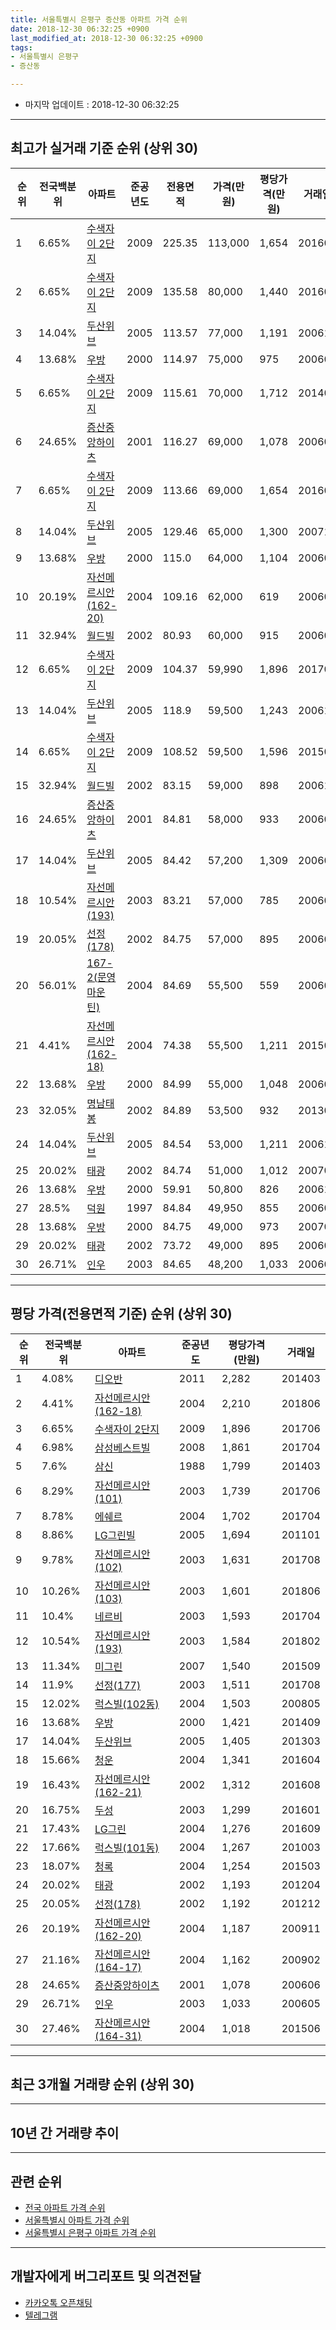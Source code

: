 ```yaml
---
title: 서울특별시 은평구 증산동 아파트 가격 순위
date: 2018-12-30 06:32:25 +0900
last_modified_at: 2018-12-30 06:32:25 +0900
tags:
- 서울특별시 은평구
- 증산동

---
```


* 마지막 업데이트 : 2018-12-30 06:32:25

---

## 최고가 실거래 기준 순위 (상위 30)


|순위|전국백분위|아파트|준공년도|전용면적|가격(만원)|평당가격(만원)|거래일|
|---|---|---|---|---|---|---|---|
|1|6.65%|[수색자이 2단지](https://search.naver.com/search.naver?query=%EC%84%9C%EC%9A%B8%ED%8A%B9%EB%B3%84%EC%8B%9C+%EC%9D%80%ED%8F%89%EA%B5%AC+%EC%A6%9D%EC%82%B0%EB%8F%99+%EC%88%98%EC%83%89%EC%9E%90%EC%9D%B4+2%EB%8B%A8%EC%A7%80)|2009|225.35|113,000|1,654|201603|
|2|6.65%|[수색자이 2단지](https://search.naver.com/search.naver?query=%EC%84%9C%EC%9A%B8%ED%8A%B9%EB%B3%84%EC%8B%9C+%EC%9D%80%ED%8F%89%EA%B5%AC+%EC%A6%9D%EC%82%B0%EB%8F%99+%EC%88%98%EC%83%89%EC%9E%90%EC%9D%B4+2%EB%8B%A8%EC%A7%80)|2009|135.58|80,000|1,440|201608|
|3|14.04%|[두산위브](https://search.naver.com/search.naver?query=%EC%84%9C%EC%9A%B8%ED%8A%B9%EB%B3%84%EC%8B%9C+%EC%9D%80%ED%8F%89%EA%B5%AC+%EC%A6%9D%EC%82%B0%EB%8F%99+%EB%91%90%EC%82%B0%EC%9C%84%EB%B8%8C)|2005|113.57|77,000|1,191|200610|
|4|13.68%|[우방](https://search.naver.com/search.naver?query=%EC%84%9C%EC%9A%B8%ED%8A%B9%EB%B3%84%EC%8B%9C+%EC%9D%80%ED%8F%89%EA%B5%AC+%EC%A6%9D%EC%82%B0%EB%8F%99+%EC%9A%B0%EB%B0%A9)|2000|114.97|75,000|975|200603|
|5|6.65%|[수색자이 2단지](https://search.naver.com/search.naver?query=%EC%84%9C%EC%9A%B8%ED%8A%B9%EB%B3%84%EC%8B%9C+%EC%9D%80%ED%8F%89%EA%B5%AC+%EC%A6%9D%EC%82%B0%EB%8F%99+%EC%88%98%EC%83%89%EC%9E%90%EC%9D%B4+2%EB%8B%A8%EC%A7%80)|2009|115.61|70,000|1,712|201401|
|6|24.65%|[증산중앙하이츠](https://search.naver.com/search.naver?query=%EC%84%9C%EC%9A%B8%ED%8A%B9%EB%B3%84%EC%8B%9C+%EC%9D%80%ED%8F%89%EA%B5%AC+%EC%A6%9D%EC%82%B0%EB%8F%99+%EC%A6%9D%EC%82%B0%EC%A4%91%EC%95%99%ED%95%98%EC%9D%B4%EC%B8%A0)|2001|116.27|69,000|1,078|200606|
|7|6.65%|[수색자이 2단지](https://search.naver.com/search.naver?query=%EC%84%9C%EC%9A%B8%ED%8A%B9%EB%B3%84%EC%8B%9C+%EC%9D%80%ED%8F%89%EA%B5%AC+%EC%A6%9D%EC%82%B0%EB%8F%99+%EC%88%98%EC%83%89%EC%9E%90%EC%9D%B4+2%EB%8B%A8%EC%A7%80)|2009|113.66|69,000|1,654|201608|
|8|14.04%|[두산위브](https://search.naver.com/search.naver?query=%EC%84%9C%EC%9A%B8%ED%8A%B9%EB%B3%84%EC%8B%9C+%EC%9D%80%ED%8F%89%EA%B5%AC+%EC%A6%9D%EC%82%B0%EB%8F%99+%EB%91%90%EC%82%B0%EC%9C%84%EB%B8%8C)|2005|129.46|65,000|1,300|200711|
|9|13.68%|[우방](https://search.naver.com/search.naver?query=%EC%84%9C%EC%9A%B8%ED%8A%B9%EB%B3%84%EC%8B%9C+%EC%9D%80%ED%8F%89%EA%B5%AC+%EC%A6%9D%EC%82%B0%EB%8F%99+%EC%9A%B0%EB%B0%A9)|2000|115.0|64,000|1,104|200602|
|10|20.19%|[자선메르시안(162-20)](https://search.naver.com/search.naver?query=%EC%84%9C%EC%9A%B8%ED%8A%B9%EB%B3%84%EC%8B%9C+%EC%9D%80%ED%8F%89%EA%B5%AC+%EC%A6%9D%EC%82%B0%EB%8F%99+%EC%9E%90%EC%84%A0%EB%A9%94%EB%A5%B4%EC%8B%9C%EC%95%88%28162-20%29)|2004|109.16|62,000|619|200609|
|11|32.94%|[월드빌](https://search.naver.com/search.naver?query=%EC%84%9C%EC%9A%B8%ED%8A%B9%EB%B3%84%EC%8B%9C+%EC%9D%80%ED%8F%89%EA%B5%AC+%EC%A6%9D%EC%82%B0%EB%8F%99+%EC%9B%94%EB%93%9C%EB%B9%8C)|2002|80.93|60,000|915|200606|
|12|6.65%|[수색자이 2단지](https://search.naver.com/search.naver?query=%EC%84%9C%EC%9A%B8%ED%8A%B9%EB%B3%84%EC%8B%9C+%EC%9D%80%ED%8F%89%EA%B5%AC+%EC%A6%9D%EC%82%B0%EB%8F%99+%EC%88%98%EC%83%89%EC%9E%90%EC%9D%B4+2%EB%8B%A8%EC%A7%80)|2009|104.37|59,990|1,896|201706|
|13|14.04%|[두산위브](https://search.naver.com/search.naver?query=%EC%84%9C%EC%9A%B8%ED%8A%B9%EB%B3%84%EC%8B%9C+%EC%9D%80%ED%8F%89%EA%B5%AC+%EC%A6%9D%EC%82%B0%EB%8F%99+%EB%91%90%EC%82%B0%EC%9C%84%EB%B8%8C)|2005|118.9|59,500|1,243|200610|
|14|6.65%|[수색자이 2단지](https://search.naver.com/search.naver?query=%EC%84%9C%EC%9A%B8%ED%8A%B9%EB%B3%84%EC%8B%9C+%EC%9D%80%ED%8F%89%EA%B5%AC+%EC%A6%9D%EC%82%B0%EB%8F%99+%EC%88%98%EC%83%89%EC%9E%90%EC%9D%B4+2%EB%8B%A8%EC%A7%80)|2009|108.52|59,500|1,596|201509|
|15|32.94%|[월드빌](https://search.naver.com/search.naver?query=%EC%84%9C%EC%9A%B8%ED%8A%B9%EB%B3%84%EC%8B%9C+%EC%9D%80%ED%8F%89%EA%B5%AC+%EC%A6%9D%EC%82%B0%EB%8F%99+%EC%9B%94%EB%93%9C%EB%B9%8C)|2002|83.15|59,000|898|200610|
|16|24.65%|[증산중앙하이츠](https://search.naver.com/search.naver?query=%EC%84%9C%EC%9A%B8%ED%8A%B9%EB%B3%84%EC%8B%9C+%EC%9D%80%ED%8F%89%EA%B5%AC+%EC%A6%9D%EC%82%B0%EB%8F%99+%EC%A6%9D%EC%82%B0%EC%A4%91%EC%95%99%ED%95%98%EC%9D%B4%EC%B8%A0)|2001|84.81|58,000|933|200608|
|17|14.04%|[두산위브](https://search.naver.com/search.naver?query=%EC%84%9C%EC%9A%B8%ED%8A%B9%EB%B3%84%EC%8B%9C+%EC%9D%80%ED%8F%89%EA%B5%AC+%EC%A6%9D%EC%82%B0%EB%8F%99+%EB%91%90%EC%82%B0%EC%9C%84%EB%B8%8C)|2005|84.42|57,200|1,309|200602|
|18|10.54%|[자선메르시안(193)](https://search.naver.com/search.naver?query=%EC%84%9C%EC%9A%B8%ED%8A%B9%EB%B3%84%EC%8B%9C+%EC%9D%80%ED%8F%89%EA%B5%AC+%EC%A6%9D%EC%82%B0%EB%8F%99+%EC%9E%90%EC%84%A0%EB%A9%94%EB%A5%B4%EC%8B%9C%EC%95%88%28193%29)|2003|83.21|57,000|785|200603|
|19|20.05%|[선정(178)](https://search.naver.com/search.naver?query=%EC%84%9C%EC%9A%B8%ED%8A%B9%EB%B3%84%EC%8B%9C+%EC%9D%80%ED%8F%89%EA%B5%AC+%EC%A6%9D%EC%82%B0%EB%8F%99+%EC%84%A0%EC%A0%95%28178%29)|2002|84.75|57,000|895|200609|
|20|56.01%|[167-2(문영마운틴)](https://search.naver.com/search.naver?query=%EC%84%9C%EC%9A%B8%ED%8A%B9%EB%B3%84%EC%8B%9C+%EC%9D%80%ED%8F%89%EA%B5%AC+%EC%A6%9D%EC%82%B0%EB%8F%99+167-2%28%EB%AC%B8%EC%98%81%EB%A7%88%EC%9A%B4%ED%8B%B4%29)|2004|84.69|55,500|559|200602|
|21|4.41%|[자선메르시안(162-18)](https://search.naver.com/search.naver?query=%EC%84%9C%EC%9A%B8%ED%8A%B9%EB%B3%84%EC%8B%9C+%EC%9D%80%ED%8F%89%EA%B5%AC+%EC%A6%9D%EC%82%B0%EB%8F%99+%EC%9E%90%EC%84%A0%EB%A9%94%EB%A5%B4%EC%8B%9C%EC%95%88%28162-18%29)|2004|74.38|55,500|1,211|201507|
|22|13.68%|[우방](https://search.naver.com/search.naver?query=%EC%84%9C%EC%9A%B8%ED%8A%B9%EB%B3%84%EC%8B%9C+%EC%9D%80%ED%8F%89%EA%B5%AC+%EC%A6%9D%EC%82%B0%EB%8F%99+%EC%9A%B0%EB%B0%A9)|2000|84.99|55,000|1,048|200606|
|23|32.05%|[명남태봉](https://search.naver.com/search.naver?query=%EC%84%9C%EC%9A%B8%ED%8A%B9%EB%B3%84%EC%8B%9C+%EC%9D%80%ED%8F%89%EA%B5%AC+%EC%A6%9D%EC%82%B0%EB%8F%99+%EB%AA%85%EB%82%A8%ED%83%9C%EB%B4%89)|2002|84.89|53,500|932|201306|
|24|14.04%|[두산위브](https://search.naver.com/search.naver?query=%EC%84%9C%EC%9A%B8%ED%8A%B9%EB%B3%84%EC%8B%9C+%EC%9D%80%ED%8F%89%EA%B5%AC+%EC%A6%9D%EC%82%B0%EB%8F%99+%EB%91%90%EC%82%B0%EC%9C%84%EB%B8%8C)|2005|84.54|53,000|1,211|200610|
|25|20.02%|[태광](https://search.naver.com/search.naver?query=%EC%84%9C%EC%9A%B8%ED%8A%B9%EB%B3%84%EC%8B%9C+%EC%9D%80%ED%8F%89%EA%B5%AC+%EC%A6%9D%EC%82%B0%EB%8F%99+%ED%83%9C%EA%B4%91)|2002|84.74|51,000|1,012|200701|
|26|13.68%|[우방](https://search.naver.com/search.naver?query=%EC%84%9C%EC%9A%B8%ED%8A%B9%EB%B3%84%EC%8B%9C+%EC%9D%80%ED%8F%89%EA%B5%AC+%EC%A6%9D%EC%82%B0%EB%8F%99+%EC%9A%B0%EB%B0%A9)|2000|59.91|50,800|826|200612|
|27|28.5%|[덕원](https://search.naver.com/search.naver?query=%EC%84%9C%EC%9A%B8%ED%8A%B9%EB%B3%84%EC%8B%9C+%EC%9D%80%ED%8F%89%EA%B5%AC+%EC%A6%9D%EC%82%B0%EB%8F%99+%EB%8D%95%EC%9B%90)|1997|84.84|49,950|855|200605|
|28|13.68%|[우방](https://search.naver.com/search.naver?query=%EC%84%9C%EC%9A%B8%ED%8A%B9%EB%B3%84%EC%8B%9C+%EC%9D%80%ED%8F%89%EA%B5%AC+%EC%A6%9D%EC%82%B0%EB%8F%99+%EC%9A%B0%EB%B0%A9)|2000|84.75|49,000|973|200701|
|29|20.02%|[태광](https://search.naver.com/search.naver?query=%EC%84%9C%EC%9A%B8%ED%8A%B9%EB%B3%84%EC%8B%9C+%EC%9D%80%ED%8F%89%EA%B5%AC+%EC%A6%9D%EC%82%B0%EB%8F%99+%ED%83%9C%EA%B4%91)|2002|73.72|49,000|895|200607|
|30|26.71%|[인우](https://search.naver.com/search.naver?query=%EC%84%9C%EC%9A%B8%ED%8A%B9%EB%B3%84%EC%8B%9C+%EC%9D%80%ED%8F%89%EA%B5%AC+%EC%A6%9D%EC%82%B0%EB%8F%99+%EC%9D%B8%EC%9A%B0)|2003|84.65|48,200|1,033|200605|


---

## 평당 가격(전용면적 기준) 순위 (상위 30)


|순위|전국백분위|아파트|준공년도|평당가격(만원)|거래일|
|---|---|---|---|---|---|
|1|4.08%|[디오반](https://search.naver.com/search.naver?query=%EC%84%9C%EC%9A%B8%ED%8A%B9%EB%B3%84%EC%8B%9C+%EC%9D%80%ED%8F%89%EA%B5%AC+%EC%A6%9D%EC%82%B0%EB%8F%99+%EB%94%94%EC%98%A4%EB%B0%98)|2011|2,282|201403|
|2|4.41%|[자선메르시안(162-18)](https://search.naver.com/search.naver?query=%EC%84%9C%EC%9A%B8%ED%8A%B9%EB%B3%84%EC%8B%9C+%EC%9D%80%ED%8F%89%EA%B5%AC+%EC%A6%9D%EC%82%B0%EB%8F%99+%EC%9E%90%EC%84%A0%EB%A9%94%EB%A5%B4%EC%8B%9C%EC%95%88%28162-18%29)|2004|2,210|201806|
|3|6.65%|[수색자이 2단지](https://search.naver.com/search.naver?query=%EC%84%9C%EC%9A%B8%ED%8A%B9%EB%B3%84%EC%8B%9C+%EC%9D%80%ED%8F%89%EA%B5%AC+%EC%A6%9D%EC%82%B0%EB%8F%99+%EC%88%98%EC%83%89%EC%9E%90%EC%9D%B4+2%EB%8B%A8%EC%A7%80)|2009|1,896|201706|
|4|6.98%|[삼성베스트빌](https://search.naver.com/search.naver?query=%EC%84%9C%EC%9A%B8%ED%8A%B9%EB%B3%84%EC%8B%9C+%EC%9D%80%ED%8F%89%EA%B5%AC+%EC%A6%9D%EC%82%B0%EB%8F%99+%EC%82%BC%EC%84%B1%EB%B2%A0%EC%8A%A4%ED%8A%B8%EB%B9%8C)|2008|1,861|201704|
|5|7.6%|[삼신](https://search.naver.com/search.naver?query=%EC%84%9C%EC%9A%B8%ED%8A%B9%EB%B3%84%EC%8B%9C+%EC%9D%80%ED%8F%89%EA%B5%AC+%EC%A6%9D%EC%82%B0%EB%8F%99+%EC%82%BC%EC%8B%A0)|1988|1,799|201403|
|6|8.29%|[자선메르시안(101)](https://search.naver.com/search.naver?query=%EC%84%9C%EC%9A%B8%ED%8A%B9%EB%B3%84%EC%8B%9C+%EC%9D%80%ED%8F%89%EA%B5%AC+%EC%A6%9D%EC%82%B0%EB%8F%99+%EC%9E%90%EC%84%A0%EB%A9%94%EB%A5%B4%EC%8B%9C%EC%95%88%28101%29)|2003|1,739|201706|
|7|8.78%|[에쉐르](https://search.naver.com/search.naver?query=%EC%84%9C%EC%9A%B8%ED%8A%B9%EB%B3%84%EC%8B%9C+%EC%9D%80%ED%8F%89%EA%B5%AC+%EC%A6%9D%EC%82%B0%EB%8F%99+%EC%97%90%EC%89%90%EB%A5%B4)|2004|1,702|201704|
|8|8.86%|[LG그린빌](https://search.naver.com/search.naver?query=%EC%84%9C%EC%9A%B8%ED%8A%B9%EB%B3%84%EC%8B%9C+%EC%9D%80%ED%8F%89%EA%B5%AC+%EC%A6%9D%EC%82%B0%EB%8F%99+LG%EA%B7%B8%EB%A6%B0%EB%B9%8C)|2005|1,694|201101|
|9|9.78%|[자선메르시안(102)](https://search.naver.com/search.naver?query=%EC%84%9C%EC%9A%B8%ED%8A%B9%EB%B3%84%EC%8B%9C+%EC%9D%80%ED%8F%89%EA%B5%AC+%EC%A6%9D%EC%82%B0%EB%8F%99+%EC%9E%90%EC%84%A0%EB%A9%94%EB%A5%B4%EC%8B%9C%EC%95%88%28102%29)|2003|1,631|201708|
|10|10.26%|[자선메르시안(103)](https://search.naver.com/search.naver?query=%EC%84%9C%EC%9A%B8%ED%8A%B9%EB%B3%84%EC%8B%9C+%EC%9D%80%ED%8F%89%EA%B5%AC+%EC%A6%9D%EC%82%B0%EB%8F%99+%EC%9E%90%EC%84%A0%EB%A9%94%EB%A5%B4%EC%8B%9C%EC%95%88%28103%29)|2003|1,601|201806|
|11|10.4%|[네르비](https://search.naver.com/search.naver?query=%EC%84%9C%EC%9A%B8%ED%8A%B9%EB%B3%84%EC%8B%9C+%EC%9D%80%ED%8F%89%EA%B5%AC+%EC%A6%9D%EC%82%B0%EB%8F%99+%EB%84%A4%EB%A5%B4%EB%B9%84)|2003|1,593|201704|
|12|10.54%|[자선메르시안(193)](https://search.naver.com/search.naver?query=%EC%84%9C%EC%9A%B8%ED%8A%B9%EB%B3%84%EC%8B%9C+%EC%9D%80%ED%8F%89%EA%B5%AC+%EC%A6%9D%EC%82%B0%EB%8F%99+%EC%9E%90%EC%84%A0%EB%A9%94%EB%A5%B4%EC%8B%9C%EC%95%88%28193%29)|2003|1,584|201802|
|13|11.34%|[미그린](https://search.naver.com/search.naver?query=%EC%84%9C%EC%9A%B8%ED%8A%B9%EB%B3%84%EC%8B%9C+%EC%9D%80%ED%8F%89%EA%B5%AC+%EC%A6%9D%EC%82%B0%EB%8F%99+%EB%AF%B8%EA%B7%B8%EB%A6%B0)|2007|1,540|201509|
|14|11.9%|[선정(177)](https://search.naver.com/search.naver?query=%EC%84%9C%EC%9A%B8%ED%8A%B9%EB%B3%84%EC%8B%9C+%EC%9D%80%ED%8F%89%EA%B5%AC+%EC%A6%9D%EC%82%B0%EB%8F%99+%EC%84%A0%EC%A0%95%28177%29)|2003|1,511|201708|
|15|12.02%|[럭스빌(102동)](https://search.naver.com/search.naver?query=%EC%84%9C%EC%9A%B8%ED%8A%B9%EB%B3%84%EC%8B%9C+%EC%9D%80%ED%8F%89%EA%B5%AC+%EC%A6%9D%EC%82%B0%EB%8F%99+%EB%9F%AD%EC%8A%A4%EB%B9%8C%28102%EB%8F%99%29)|2004|1,503|200805|
|16|13.68%|[우방](https://search.naver.com/search.naver?query=%EC%84%9C%EC%9A%B8%ED%8A%B9%EB%B3%84%EC%8B%9C+%EC%9D%80%ED%8F%89%EA%B5%AC+%EC%A6%9D%EC%82%B0%EB%8F%99+%EC%9A%B0%EB%B0%A9)|2000|1,421|201409|
|17|14.04%|[두산위브](https://search.naver.com/search.naver?query=%EC%84%9C%EC%9A%B8%ED%8A%B9%EB%B3%84%EC%8B%9C+%EC%9D%80%ED%8F%89%EA%B5%AC+%EC%A6%9D%EC%82%B0%EB%8F%99+%EB%91%90%EC%82%B0%EC%9C%84%EB%B8%8C)|2005|1,405|201303|
|18|15.66%|[청운](https://search.naver.com/search.naver?query=%EC%84%9C%EC%9A%B8%ED%8A%B9%EB%B3%84%EC%8B%9C+%EC%9D%80%ED%8F%89%EA%B5%AC+%EC%A6%9D%EC%82%B0%EB%8F%99+%EC%B2%AD%EC%9A%B4)|2004|1,341|201604|
|19|16.43%|[자선메르시안(162-21)](https://search.naver.com/search.naver?query=%EC%84%9C%EC%9A%B8%ED%8A%B9%EB%B3%84%EC%8B%9C+%EC%9D%80%ED%8F%89%EA%B5%AC+%EC%A6%9D%EC%82%B0%EB%8F%99+%EC%9E%90%EC%84%A0%EB%A9%94%EB%A5%B4%EC%8B%9C%EC%95%88%28162-21%29)|2002|1,312|201608|
|20|16.75%|[두성](https://search.naver.com/search.naver?query=%EC%84%9C%EC%9A%B8%ED%8A%B9%EB%B3%84%EC%8B%9C+%EC%9D%80%ED%8F%89%EA%B5%AC+%EC%A6%9D%EC%82%B0%EB%8F%99+%EB%91%90%EC%84%B1)|2003|1,299|201601|
|21|17.43%|[LG그린](https://search.naver.com/search.naver?query=%EC%84%9C%EC%9A%B8%ED%8A%B9%EB%B3%84%EC%8B%9C+%EC%9D%80%ED%8F%89%EA%B5%AC+%EC%A6%9D%EC%82%B0%EB%8F%99+LG%EA%B7%B8%EB%A6%B0)|2004|1,276|201609|
|22|17.66%|[럭스빌(101동)](https://search.naver.com/search.naver?query=%EC%84%9C%EC%9A%B8%ED%8A%B9%EB%B3%84%EC%8B%9C+%EC%9D%80%ED%8F%89%EA%B5%AC+%EC%A6%9D%EC%82%B0%EB%8F%99+%EB%9F%AD%EC%8A%A4%EB%B9%8C%28101%EB%8F%99%29)|2004|1,267|201003|
|23|18.07%|[청록](https://search.naver.com/search.naver?query=%EC%84%9C%EC%9A%B8%ED%8A%B9%EB%B3%84%EC%8B%9C+%EC%9D%80%ED%8F%89%EA%B5%AC+%EC%A6%9D%EC%82%B0%EB%8F%99+%EC%B2%AD%EB%A1%9D)|2004|1,254|201503|
|24|20.02%|[태광](https://search.naver.com/search.naver?query=%EC%84%9C%EC%9A%B8%ED%8A%B9%EB%B3%84%EC%8B%9C+%EC%9D%80%ED%8F%89%EA%B5%AC+%EC%A6%9D%EC%82%B0%EB%8F%99+%ED%83%9C%EA%B4%91)|2002|1,193|201204|
|25|20.05%|[선정(178)](https://search.naver.com/search.naver?query=%EC%84%9C%EC%9A%B8%ED%8A%B9%EB%B3%84%EC%8B%9C+%EC%9D%80%ED%8F%89%EA%B5%AC+%EC%A6%9D%EC%82%B0%EB%8F%99+%EC%84%A0%EC%A0%95%28178%29)|2002|1,192|201212|
|26|20.19%|[자선메르시안(162-20)](https://search.naver.com/search.naver?query=%EC%84%9C%EC%9A%B8%ED%8A%B9%EB%B3%84%EC%8B%9C+%EC%9D%80%ED%8F%89%EA%B5%AC+%EC%A6%9D%EC%82%B0%EB%8F%99+%EC%9E%90%EC%84%A0%EB%A9%94%EB%A5%B4%EC%8B%9C%EC%95%88%28162-20%29)|2004|1,187|200911|
|27|21.16%|[자선메르시안(164-17)](https://search.naver.com/search.naver?query=%EC%84%9C%EC%9A%B8%ED%8A%B9%EB%B3%84%EC%8B%9C+%EC%9D%80%ED%8F%89%EA%B5%AC+%EC%A6%9D%EC%82%B0%EB%8F%99+%EC%9E%90%EC%84%A0%EB%A9%94%EB%A5%B4%EC%8B%9C%EC%95%88%28164-17%29)|2004|1,162|200902|
|28|24.65%|[증산중앙하이츠](https://search.naver.com/search.naver?query=%EC%84%9C%EC%9A%B8%ED%8A%B9%EB%B3%84%EC%8B%9C+%EC%9D%80%ED%8F%89%EA%B5%AC+%EC%A6%9D%EC%82%B0%EB%8F%99+%EC%A6%9D%EC%82%B0%EC%A4%91%EC%95%99%ED%95%98%EC%9D%B4%EC%B8%A0)|2001|1,078|200606|
|29|26.71%|[인우](https://search.naver.com/search.naver?query=%EC%84%9C%EC%9A%B8%ED%8A%B9%EB%B3%84%EC%8B%9C+%EC%9D%80%ED%8F%89%EA%B5%AC+%EC%A6%9D%EC%82%B0%EB%8F%99+%EC%9D%B8%EC%9A%B0)|2003|1,033|200605|
|30|27.46%|[자산메르시안(164-31)](https://search.naver.com/search.naver?query=%EC%84%9C%EC%9A%B8%ED%8A%B9%EB%B3%84%EC%8B%9C+%EC%9D%80%ED%8F%89%EA%B5%AC+%EC%A6%9D%EC%82%B0%EB%8F%99+%EC%9E%90%EC%82%B0%EB%A9%94%EB%A5%B4%EC%8B%9C%EC%95%88%28164-31%29)|2004|1,018|201506|


---

## 최근 3개월 거래량 순위 (상위 30)


<div style="width:100%;">
    <canvas id="deal_count_ranking" height="250"></canvas>
</div>


<script>
new Chart(document.getElementById("deal_count_ranking"), {
    type: 'horizontalBar',
    data: {
        labels: ['디오반', '우방', '럭스빌(101동)', '자선메르시안(101)', '월드메르시안(179-8)', '명남태봉'],
        datasets: [{
            label: '실거래 수',
            data: [2, 1, 1, 1, 1, 1],
            borderColor: "rgba(255, 0, 128, 1)",
            backgroundColor: "rgba(255, 0, 128, 0.5)",
            fill: false,
        }]
    },
    options: {
        responsive: true,
        title: {
            display: true,
            text: '최근 3개월 거래량 순위'
        },
        tooltips: {
            mode: 'index',
            intersect: false,
            callbacks: {
                title: function(tooltipItems, data) {
                    return "실거래 수:";
                },
                label: function(tooltipItem, data) {
                    return data.labels[tooltipItem.index] + ": " + tooltipItem.xLabel;
                }
            }
        },
        hover: {
            mode: 'nearest',
            intersect: true
        },
        scales: {
            xAxes: [{
                display: true,
                scaleLabel: {
                    display: true,
                    labelString: '실거래 수'
                },
                ticks: {
                    suggestedMin: 0,
                }
            }],
            yAxes: [{
                display: true,
                ticks: {
                    autoSkip: false,
                    callback: function(value, index, values) {
                        if (value.length > 15)
                            return value.substr(0, 13) + "...";
                        else
                            return value;
                    }
                },
                scaleLabel: {
                    display: false,
                }
            }]
        }
    }
});

</script>


---

## 10년 간 거래량 추이


<div style="width:100%;">
    <canvas id="deal_progress" height="250"></canvas>
</div>

<script>
new Chart(document.getElementById("deal_progress"), {
    type: 'line',
    data: {
        labels: ['200812','200901','200902','200903','200904','200905','200906','200907','200908','200909','200910','200911','200912','201001','201002','201003','201004','201005','201006','201007','201008','201009','201010','201011','201012','201101','201102','201103','201104','201105','201106','201107','201108','201109','201110','201111','201112','201201','201202','201203','201204','201205','201206','201207','201208','201209','201210','201211','201212','201301','201302','201303','201304','201305','201306','201307','201308','201309','201310','201311','201312','201401','201402','201403','201404','201405','201406','201407','201408','201409','201410','201411','201412','201501','201502','201503','201504','201505','201506','201507','201508','201509','201510','201511','201512','201601','201602','201603','201604','201605','201606','201607','201608','201609','201610','201611','201612','201701','201702','201703','201704','201705','201706','201707','201708','201709','201710','201711','201712','201801','201802','201803','201804','201805','201806','201807','201808','201809','201810','201811','201812'],
        datasets: [{
            label: '실거래 수',
            pointRadius: 1,
            data: [3, 2, 4, 2, 5, 7, 10, 11, 8, 8, 11, 2, 5, 6, 4, 6, 0, 2, 1, 1, 4, 3, 2, 5, 4, 6, 1, 5, 11, 3, 3, 5, 6, 5, 3, 4, 1, 1, 6, 6, 4, 5, 2, 3, 1, 8, 7, 1, 7, 0, 3, 13, 3, 4, 4, 3, 6, 7, 9, 7, 4, 13, 8, 13, 6, 9, 10, 12, 12, 8, 7, 5, 7, 5, 11, 14, 15, 14, 14, 18, 13, 8, 11, 10, 7, 11, 9, 19, 18, 9, 11, 13, 15, 27, 15, 7, 3, 3, 8, 12, 14, 10, 20, 15, 12, 11, 0, 5, 5, 16, 22, 14, 7, 8, 13, 14, 11, 15, 4, 2, 1],
            borderColor: "rgba(255, 201, 14, 1)",
            backgroundColor: "rgba(255, 201, 14, 0.5)",
            fill: true,
        }]
    },
    options: {
        responsive: true,
        title: {
            display: true,
            text: '10년간 거래량 추이'
        },
        tooltips: {
            mode: 'index',
            intersect: false,
        },
        hover: {
            mode: 'nearest',
            intersect: true
        },
        scales: {
            xAxes: [{
                display: true,
                scaleLabel: {
                    display: true,
                    labelString: '년/월'
                }
            }],
            yAxes: [{
                display: true,
                ticks: {
                    suggestedMin: 0,
                },
                scaleLabel: {
                    display: true,
                    labelString: '실거래 수'
                }
            }]
        }
    }
});

</script>


---

## 관련 순위

- [전국 아파트 가격 순위](https://inasie.github.io/apt-ranking/전국)
- [서울특별시 아파트 가격 순위](https://inasie.github.io/apt-ranking/서울특별시)
- [서울특별시 은평구 아파트 가격 순위](https://inasie.github.io/apt-ranking/서울특별시-은평구)


---

## 개발자에게 버그리포트 및 의견전달

- [카카오톡 오픈채팅](https://open.kakao.com/o/gLJUAP4)
- [텔레그램](https://t.me/inasie)

